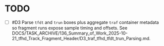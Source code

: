 # TODO

- [ ] #D3 Parse `tfdt` and `trun` boxes plus aggregate `traf` container metadata so fragment runs expose sample timing and offsets. See DOCS/TASK_ARCHIVE/136_Summary_of_Work_2025-10-21_tfhd_Track_Fragment_Header/D3_traf_tfhd_tfdt_trun_Parsing.md.
